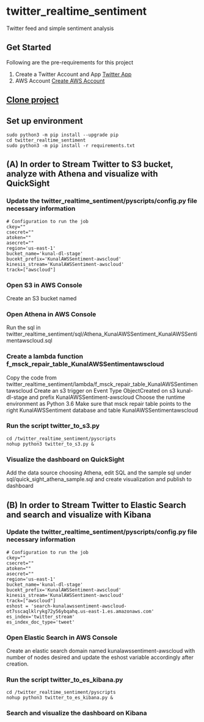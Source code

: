 # twitter_realtime_sentiment
Twitter feed and simple sentiment analysis

## Get Started
Following are the pre-requirements for this project
1. Create a Twitter Account and App 
[Twitter App](https://developer.twitter.com)
2. AWS Account
[Create AWS Account](https://aws.amazon.com/premiumsupport/knowledge-center/create-and-activate-aws-account/)

## [Clone project](https://github.com/ghoshkunal123/twitter_realtime_sentiment)
## Set up environment
```shell
sudo python3 -m pip install --upgrade pip
cd twitter_realtime_sentiment
sudo python3 -m pip install -r requirements.txt
```
## (A) In order to Stream Twitter to S3 bucket, analyze with Athena and visualize with QuickSight 
### Update the twitter_realtime_sentiment/pyscripts/config.py file necessary information
```shell
# Configuration to run the job
ckey=""
csecret=""
atoken=""
asecret=""
region='us-east-1'
bucket_name='kunal-dl-stage'
bucekt_prefix='KunalAWSSentiment-awscloud'
kinesis_stream='KunalAWSSentiment-awscloud'
track=["awscloud"]
```

### Open S3 in AWS Console
Create an S3 bucket named 

### Open Athena in AWS Console 
Run the sql in twitter_realtime_sentiment/sql/Athena_KunalAWSSentiment_KunalAWSSentimentawscloud.sql

### Create a lambda function f_msck_repair_table_KunalAWSSentimentawscloud
Copy the code from twitter_realtime_sentiment/lambda/f_msck_repair_table_KunalAWSSentimentawscloud
Create an s3 trigger on Event Type ObjectCreated on s3 kunal-dl-stage and prefix KunalAWSSentiment-awscloud
Choose the runtime environment as Python 3.6
Make sure that msck repair table points to the right KunalAWSSentiment database and table KunalAWSSentimentawscloud

### Run the script twitter_to_s3.py
```shell
cd /twitter_realtime_sentiment/pyscripts
nohup python3 twitter_to_s3.py &
```

### Visualize the dashboard on QuickSight
Add the data source choosing Athena, edit SQL and the sample sql under sql/quick_sight_athena_sample.sql and create visualization and publish to dashboard


## (B) In order to Stream Twitter to Elastic Search and search and visualize with Kibana
### Update the twitter_realtime_sentiment/pyscripts/config.py file necessary information
```shell
# Configuration to run the job
ckey=""
csecret=""
atoken=""
asecret=""
region='us-east-1'
bucket_name='kunal-dl-stage'
bucekt_prefix='KunalAWSSentiment-awscloud'
kinesis_stream='KunalAWSSentiment-awscloud'
track=["awscloud"]
eshost = 'search-kunalawssentiment-awscloud-ot7sscaqlklrykg72y56ybqahq.us-east-1.es.amazonaws.com'
es_index='twitter_stream'
es_index_doc_type='tweet'
```

### Open Elastic Search in AWS Console
Create an elastic search domain named kunalawssentiment-awscloud with number of nodes desired and update the eshost variable accordingly after creation.

### Run the script twitter_to_es_kibana.py
```shell
cd /twitter_realtime_sentiment/pyscripts
nohup python3 twitter_to_es_kibana.py &
```

### Search and visualize the dashboard on Kibana
